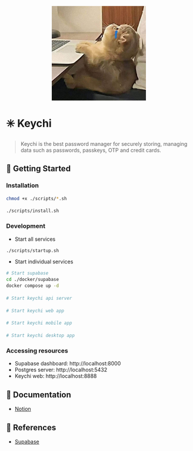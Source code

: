 <div align="center"><img src="./.docs/img/cover.jpg" height="256" /></div>

# ✳️ Keychi

> Keychi is the best password manager for securely storing, managing data such as passwords, passkeys, OTP and credit cards.

## 🚀 Getting Started

### Installation

```bash
chmod +x ./scripts/*.sh

./scripts/install.sh
```

### Development

- Start all services

```bash
./scripts/startup.sh
```

- Start individual services

```bash
# Start supabase
cd ./docker/supabase
docker compose up -d

# Start keychi api server

# Start keychi web app

# Start keychi mobile app

# Start keychi desktop app
```

### Accessing resources

- Supabase dashboard: http://localhost:8000
- Postgres server: http://localhost:5432
- Keychi web: http://localhost:8888

## 🐥 Documentation

- [Notion](https://www.notion.so/dynonguyen/Keychi-8631d1fdd1b848d2be6f2096927d5ae9?pvs=4)

## 📎 References

- [Supabase](https://supabase.com/)

